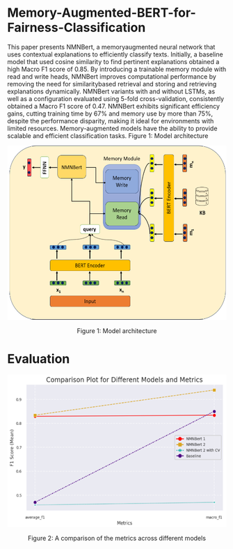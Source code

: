 # Memory-Augmented-BERT-for-Fairness-Classification

This paper presents NMNBert, a memoryaugmented neural network that uses contextual explanations to efficiently classify texts. Initially, a baseline model that used cosine similarity to find pertinent explanations obtained a high Macro F1 score of 0.85. By introducing a trainable memory module with read and write heads, NMNBert improves computational performance by removing the need for similaritybased retrieval and storing and retrieving explanations dynamically. NMNBert variants with and without LSTMs, as well as a configuration evaluated using 5-fold cross-validation, consistently obtained a Macro F1 score of 0.47. NMNBert exhibits significant efficiency gains, cutting training time by 67% and memory use by more than 75%, despite the performance disparity, making it ideal for environments with limited resources. Memory-augmented models have the ability to provide scalable and efficient classification tasks. Figure 1: Model architecture

<p align="center">
    <img src="imgs/Picture1.png", style="width: 600px; height: 400px;"/></center>
</p>
<p align="center">
    Figure 1: Model architecture
</p> 

# Evaluation
<p align="center">
    <img src="imgs/Picture2.png", style="width: 600px; height: 350px;"/></center>
</p> 
<p align="center">
    Figure 2: A comparison of the metrics across different models
</p> 
